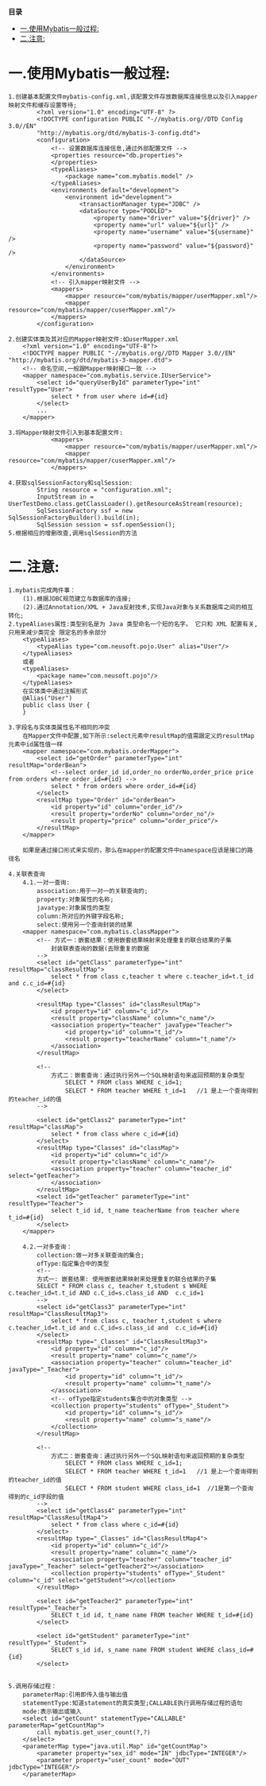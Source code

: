 <!-- START doctoc generated TOC please keep comment here to allow auto update -->
<!-- DON'T EDIT THIS SECTION, INSTEAD RE-RUN doctoc TO UPDATE -->
**目录**

- [一.使用Mybatis一般过程:](#%E4%B8%80%E4%BD%BF%E7%94%A8mybatis%E4%B8%80%E8%88%AC%E8%BF%87%E7%A8%8B)
- [二.注意:](#%E4%BA%8C%E6%B3%A8%E6%84%8F)

<!-- END doctoc generated TOC please keep comment here to allow auto update -->

# 一.使用Mybatis一般过程:
    1.创建基本配置文件mybatis-config.xml,该配置文件存放数据库连接信息以及引入mapper映射文件和缓存设置等待;
            <?xml version="1.0" encoding="UTF-8" ?>
            <!DOCTYPE configuration PUBLIC "-//mybatis.org//DTD Config 3.0//EN"
            "http://mybatis.org/dtd/mybatis-3-config.dtd">
            <configuration>
                <!-- 设置数据库连接信息,通过外部配置文件 -->
                <properties resource="db.properties">	
                </properties>
                <typeAliases>
                    <package name="com.mybatis.model" />
                </typeAliases>
                <environments default="development">
                    <environment id="development">
                        <transactionManager type="JDBC" />
                        <dataSource type="POOLED">
                            <property name="driver" value="${driver}" />
                            <property name="url" value="${url}" />
                            <property name="username" value="${username}" />
                            <property name="password" value="${password}" />
                        </dataSource>
                    </environment>
                </environments>
                <!-- 引入mapper映射文件 -->
                <mappers>
                    <mapper resource="com/mybatis/mapper/userMapper.xml"/>
                    <mapper resource="com/mybatis/mapper/cuserMapper.xml"/>
                </mappers>
            </configuration>

    2.创建实体类及其对应的Mapper映射文件:如userMapper.xml
        <?xml version="1.0" encoding="UTF-8"?>
        <!DOCTYPE mapper PUBLIC "-//mybatis.org//DTD Mapper 3.0//EN" "http://mybatis.org/dtd/mybatis-3-mapper.dtd">
        <!-- 命名空间,一般跟Mapper映射接口一致 -->
        <mapper namespace="com.mybatis.service.IUserService">
            <select id="queryUserById" parameterType="int" resultType="User">
                select * from user where id=#{id}
            </select>
            ...
        </mapper>
        
    3.将Mapper映射文件引入到基本配置文件:
                <mappers>
                    <mapper resource="com/mybatis/mapper/userMapper.xml"/>
                    <mapper resource="com/mybatis/mapper/cuserMapper.xml"/>
                </mappers>

    4.获取sqlSessionFactory和sqlSession:
            String resource = "configuration.xml";
            InputStream in = UserTestDemo.class.getClassLoader().getResourceAsStream(resource);
            SqlSessionFactory ssf = new SqlSessionFactoryBuilder().build(in);
            SqlSession session = ssf.openSession();
    5.根据相应的增删改查,调用sqlSession的方法

# 二.注意:
    1.mybatis完成两件事：
        (1).根据JDBC规范建立与数据库的连接;
        (2).通过Annotation/XML + Java反射技术,实现Java对象与关系数据库之间的相互转化;
    2.typeAliases属性:类型别名是为 Java 类型命名一个短的名字。 它只和 XML 配置有关, 只用来减少类完全 限定名的多余部分
        <typeAliases>
            <typeAlias type="com.neusoft.pojo.User" alias="User"/>
        </typeAliases>
        或者
        <typeAliases>
            <package name="com.neusoft.pojo"/>
        </typeAliases>
        在实体类中通过注解形式
        @Alias("User")
        public class User {
        }
        
    3.字段名与实体类属性名不相同的冲突
        在Mapper文件中配置,如下所示:select元素中resultMap的值需跟定义的resultMap元素中id属性值一样
        <mapper namespace="com.mybatis.orderMapper">
            <select id="getOrder" parameterType="int" resultMap="orderBean">
                <!--select order_id id,order_no orderNo,order_price price from orders where order_id=#{id} -->
                select * from orders where order_id=#{id}
            </select>
            <resultMap type="Order" id="orderBean">
                <id property="id" column="order_id"/>
                <result property="orderNo" column="order_no"/>
                <result property="price" column="order_price"/>
            </resultMap>
        </mapper>
        
        如果是通过接口形式来实现的，那么在mapper的配置文件中namespace应该是接口的路径名
        
    4.关联表查询	
        4.1.一对一查询:
            association:用于一对一的关联查询的;
            property:对象属性的名称;
            javatype:对象属性的类型
            column:所对应的外键字段名称;
            select:使用另一个查询封装的结果
        <mapper namespace="com.mybatis.classMapper">
            <!-- 方式一：嵌套结果：使用嵌套结果映射来处理重复的联合结果的子集
                封装联表查询的数据(去除重复的数据
            -->	
            <select id="getClass" parameterType="int" resultMap="classResultMap">
                select * from class c,teacher t where c.teacher_id=t.t_id and c.c_id=#{id}
            </select>
            
            <resultMap type="Classes" id="classResultMap">
                <id property="id" column="c_id"/>
                <result property="className" column="c_name"/>
                <association property="teacher" javaType="Teacher">
                    <id property="id" column="t_id"/>
                    <result property="teacherName" column="t_name"/>
                </association>
            </resultMap>
            
            <!-- 
                方式二：嵌套查询：通过执行另外一个SQL映射语句来返回预期的复杂类型
                    SELECT * FROM class WHERE c_id=1;
                    SELECT * FROM teacher WHERE t_id=1   //1 是上一个查询得到的teacher_id的值
            -->
            
            <select id="getClass2" parameterType="int" resultMap="classMap">
                select * from class where c_id=#{id}
            </select>
            <resultMap type="Classes" id="classMap">
                <id property="id" column="c_id"/>
                <result property="className" column="c_name"/>
                <association property="teacher" column="teacher_id" select="getTeacher">
                </association>
            </resultMap>
            <select id="getTeacher" parameterType="int" resultType="Teacher">
                select t_id id, t_name teacherName from teacher where t_id=#{id}
            </select>
        </mapper>
        
        4.2.一对多查询：
            collection:做一对多关联查询的集合;
            ofType:指定集合中的类型
            <!-- 
            方式一: 嵌套结果: 使用嵌套结果映射来处理重复的联合结果的子集
            SELECT * FROM class c, teacher t,student s WHERE c.teacher_id=t.t_id AND c.C_id=s.class_id AND  c.c_id=1
            -->
            <select id="getClass3" parameterType="int" resultMap="ClassResultMap3">
                select * from class c, teacher t,student s where c.teacher_id=t.t_id and c.C_id=s.class_id and  c.c_id=#{id}
            </select>
            <resultMap type="_Classes" id="ClassResultMap3">
                <id property="id" column="c_id"/>
                <result property="name" column="c_name"/>
                <association property="teacher" column="teacher_id" javaType="_Teacher">
                    <id property="id" column="t_id"/>
                    <result property="name" column="t_name"/>
                </association>
                <!-- ofType指定students集合中的对象类型 -->
                <collection property="students" ofType="_Student">
                    <id property="id" column="s_id"/>
                    <result property="name" column="s_name"/>
                </collection>
            </resultMap>

            <!-- 
                方式二：嵌套查询：通过执行另外一个SQL映射语句来返回预期的复杂类型
                    SELECT * FROM class WHERE c_id=1;
                    SELECT * FROM teacher WHERE t_id=1   //1 是上一个查询得到的teacher_id的值
                    SELECT * FROM student WHERE class_id=1  //1是第一个查询得到的c_id字段的值
            -->
            <select id="getClass4" parameterType="int" resultMap="ClassResultMap4">
                select * from class where c_id=#{id}
            </select>
            <resultMap type="_Classes" id="ClassResultMap4">
                <id property="id" column="c_id"/>
                <result property="name" column="c_name"/>
                <association property="teacher" column="teacher_id" javaType="_Teacher" select="getTeacher2"></association>
                <collection property="students" ofType="_Student" column="c_id" select="getStudent"></collection>
            </resultMap>
            
            <select id="getTeacher2" parameterType="int" resultType="_Teacher">
                SELECT t_id id, t_name name FROM teacher WHERE t_id=#{id}
            </select>
            
            <select id="getStudent" parameterType="int" resultType="_Student">
                SELECT s_id id, s_name name FROM student WHERE class_id=#{id}
            </select>

        
    5.调用存储过程：
        parameterMap:引用即传入值与输出值
        statementType:知道statement的真实类型;CALLABLE执行调用存储过程的语句
        mode:表示输出或输入
        <select id="getCount" statementType="CALLABLE" parameterMap="getCountMap">
            call mybatis.get_user_count(?,?)
        </select>
        <parameterMap type="java.util.Map" id="getCountMap">
            <parameter property="sex_id" mode="IN" jdbcType="INTEGER"/>
            <parameter property="user_count" mode="OUT" jdbcType="INTEGER"/>
        </parameterMap>


	